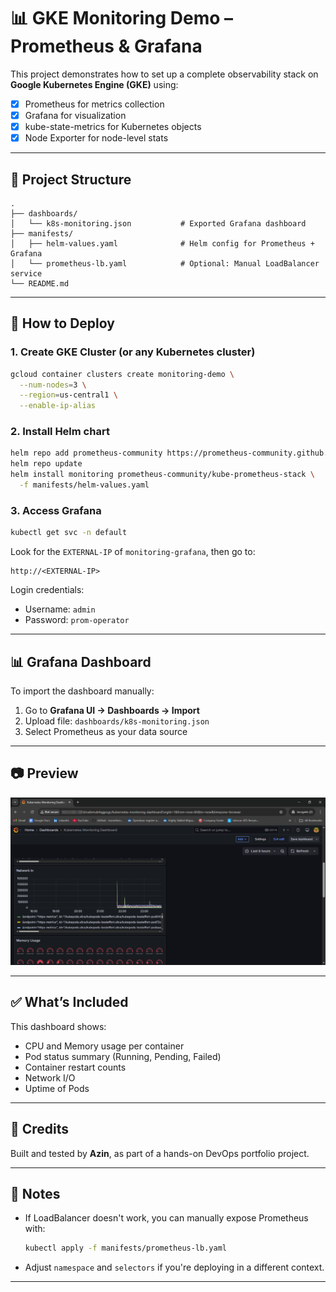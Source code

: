 # 📊 GKE Monitoring Demo – Prometheus & Grafana

This project demonstrates how to set up a complete observability stack on **Google Kubernetes Engine (GKE)** using:

- [x] Prometheus for metrics collection  
- [x] Grafana for visualization  
- [x] kube-state-metrics for Kubernetes objects  
- [x] Node Exporter for node-level stats

---

## 📁 Project Structure

```
.
├── dashboards/
│   └── k8s-monitoring.json           # Exported Grafana dashboard
├── manifests/
│   ├── helm-values.yaml              # Helm config for Prometheus + Grafana
│   └── prometheus-lb.yaml            # Optional: Manual LoadBalancer service
└── README.md
```

---

## 🚀 How to Deploy

### 1. Create GKE Cluster (or any Kubernetes cluster)

```bash
gcloud container clusters create monitoring-demo \
  --num-nodes=3 \
  --region=us-central1 \
  --enable-ip-alias
```

### 2. Install Helm chart

```bash
helm repo add prometheus-community https://prometheus-community.github.io/helm-charts
helm repo update
helm install monitoring prometheus-community/kube-prometheus-stack \
  -f manifests/helm-values.yaml
```

### 3. Access Grafana

```bash
kubectl get svc -n default
```

Look for the `EXTERNAL-IP` of `monitoring-grafana`, then go to:

```
http://<EXTERNAL-IP>
```

Login credentials:

- Username: `admin`
- Password: `prom-operator`

---

## 📊 Grafana Dashboard

To import the dashboard manually:

1. Go to **Grafana UI → Dashboards → Import**
2. Upload file: `dashboards/k8s-monitoring.json`
3. Select Prometheus as your data source

---

## 📷 Preview

![Grafana dashboard screenshot](./screenshots/dashboard-full.png)

---

## ✅ What’s Included

This dashboard shows:

- CPU and Memory usage per container
- Pod status summary (Running, Pending, Failed)
- Container restart counts
- Network I/O
- Uptime of Pods

---

## 🙌 Credits

Built and tested by **Azin**, as part of a hands-on DevOps portfolio project.

---

## 📎 Notes

- If LoadBalancer doesn't work, you can manually expose Prometheus with:
  ```bash
  kubectl apply -f manifests/prometheus-lb.yaml
  ```
- Adjust `namespace` and `selectors` if you're deploying in a different context.

---
